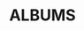 ---
layout: album_gallery
resource: facebook
title: "ALBUMS"
description: "archive"
active: gallery
header-img: "img/gallery-bg.jpg"
images:

- image_path: /KIA/black/1788353691563672_321792906_8440366512702309_782643147337224616_n.jpg
  gallery-folder: /gallery/KIA/black/
  gallery-name: black
  gallery-date: February 2025
- image_path: /KIA/color/1727503234315385_311444694_1727503227648719_8269886722854519647_n.jpg
  gallery-folder: /gallery/KIA/color/
  gallery-name: color
  gallery-date: February 2025
- image_path: /KIA/mix/2254161161649587_468542045_2254161168316253_1501707003124474251_n.jpg
  gallery-folder: /gallery/KIA/mix/
  gallery-name: mix
  gallery-date: February 2025
- image_path: /KIA/white/1118858422610400_412881452_1118858415943734_4112750139440019998_n.jpg
  gallery-folder: /gallery/KIA/white/
  gallery-name: white
  gallery-date: February 2025
---